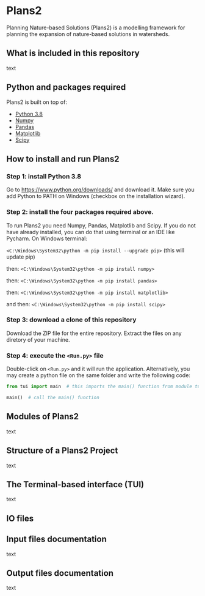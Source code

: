 # Plans2

Planning Nature-based Solutions (Plans2) is a modelling framework for planning the expansion of nature-based solutions in watersheds.

## What is included in this repository

text

## Python and packages required

Plans2 is built on top of:
* [Python 3.8](https://www.python.org/downloads/)
* [Numpy](https://numpy.org/)
* [Pandas](https://pandas.pydata.org/)
* [Matplotlib](https://matplotlib.org/)
* [Scipy](https://www.scipy.org/)

## How to install and run Plans2

### Step 1: install Python 3.8
Go to https://www.python.org/downloads/ and download it. Make sure you add Python to PATH on Windows (checkbox on the installation wizard).

### Step 2: install the four packages required above.
To run Plans2 you need Numpy, Pandas, Matplotlib and Scipy. If you do not have already installed, you can do that using terminal or an IDE like Pycharm.
On Windows terminal:

`<C:\Windows\System32\python -m pip install --upgrade pip>` (this will update pip)

then:
`<C:\Windows\System32\python -m pip install numpy>`

then:
`<C:\Windows\System32\python -m pip install pandas>`

then:
`<C:\Windows\System32\python -m pip install matplotlib>`

and then:
`<C:\Windows\System32\python -m pip install scipy>`

### Step 3: download a clone of this repository
Download the ZIP file for the entire repository. Extract the files on any diretory of your machine.

### Step 4: execute the `<Run.py>` file
Double-click on `<Run.py>` and it will run the application. 
Alternatively, you may create a python file on the same folder and write the following code:

```python
from tui import main  # this imports the main() function from module tui.py

main()  # call the main() function

```

## Modules of Plans2

text

## Structure of a Plans2 Project

text

## The Terminal-based interface (TUI)

text

## IO files


## Input files documentation

text

## Output files documentation

text

##
